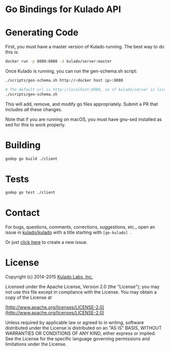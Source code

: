 # Go Bindings for Kulado API

# Generating Code
First, you must have a master version of Kulado running. The best way to do this is:
```sh
docker run -p 8080:8080 -d kulado/server:master
```

Once Kulado is running, you can run the gen-schema.sh script:
```sh
./scripts/gen-schema.sh http://<docker host ip>:8080

# The default url is http://localhost:8080, so if kulado/server is listening on localhost, you can omit the url:
./scripts/gen-schema.sh
```

This will add, remove, and modify go files appropriately. Submit a PR that includes *all* these changes.

Note that if you are running on macOS, you must have gnu-sed installed as sed for this to work properly.

# Building

```sh
godep go build ./client
```

# Tests

```sh
godep go test ./client
```
# Contact
For bugs, questions, comments, corrections, suggestions, etc., open an issue in
 [kulado/kulado](//github.com/kulado/kulado/issues) with a title starting with `[go-kulado] `.

Or just [click here](//github.com/kulado/kulado/issues/new?title=%5Bgo-kulado%5D%20) to create a new issue.


# License
Copyright (c) 2014-2015 [Kulado Labs, Inc.](http://kulado.com)

Licensed under the Apache License, Version 2.0 (the "License");
you may not use this file except in compliance with the License.
You may obtain a copy of the License at

[http://www.apache.org/licenses/LICENSE-2.0](http://www.apache.org/licenses/LICENSE-2.0)

Unless required by applicable law or agreed to in writing, software
distributed under the License is distributed on an "AS IS" BASIS,
WITHOUT WARRANTIES OR CONDITIONS OF ANY KIND, either express or implied.
See the License for the specific language governing permissions and
limitations under the License.

